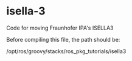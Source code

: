 isella-3
========

Code for moving Fraunhofer IPA's ISELLA3

Before compiling this file, the path should be:

/opt/ros/groovy/stacks/ros_pkg_tutorials/isella3
